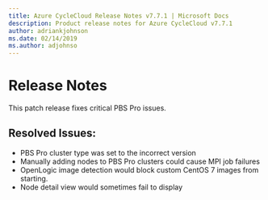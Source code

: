 ```yaml
---
title: Azure CycleCloud Release Notes v7.7.1 | Microsoft Docs
description: Product release notes for Azure CycleCloud v7.7.1
author: adriankjohnson
ms.date: 02/14/2019
ms.author: adjohnso
---
```


# Release Notes

This patch release fixes critical PBS Pro issues.

## Resolved Issues:
 * PBS Pro cluster type was set to the incorrect version
 * Manually adding nodes to PBS Pro clusters could cause MPI job failures
 * OpenLogic image detection would block custom CentOS 7 images from starting.
 * Node detail view would sometimes fail to display
